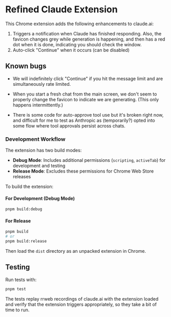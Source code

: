 # Refined Claude Extension

This Chrome extension adds the following enhancements to claude.ai:

1. Triggers a notification when Claude has finished responding. Also, the
   favicon changes grey while generation is happening, and then has a red dot
   when it is done, indicating you should check the window.
2. Auto-click "Continue" when it occurs (can be disabled)

## Known bugs

- We will indefinitely click "Continue" if you hit the message limit and are
  simultaneously rate limited.

- When you start a fresh chat from the main screen, we don't seem to properly
  change the favicon to indicate we are generating. (This only happens intermittently.)

- There is some code for auto-approve tool use but it's broken right now, and
  difficult for me to test as Anthropic as (temporarily?) opted into some flow
  where tool approvals persist across chats.

### Development Workflow

The extension has two build modes:

- **Debug Mode**: Includes additional permissions (`scripting`, `activeTab`) for development and testing
- **Release Mode**: Excludes these permissions for Chrome Web Store releases

To build the extension:

#### For Development (Debug Mode)

```bash
pnpm build:debug
```

#### For Release

```bash
pnpm build
# or
pnpm build:release
```

Then load the `dist` directory as an unpacked extension in Chrome.

## Testing

Run tests with:

```bash
pnpm test
```

The tests replay rrweb recordings of claude.ai with the extension loaded and verify that
the extension triggers appropriately, so they take a bit of time to run.
